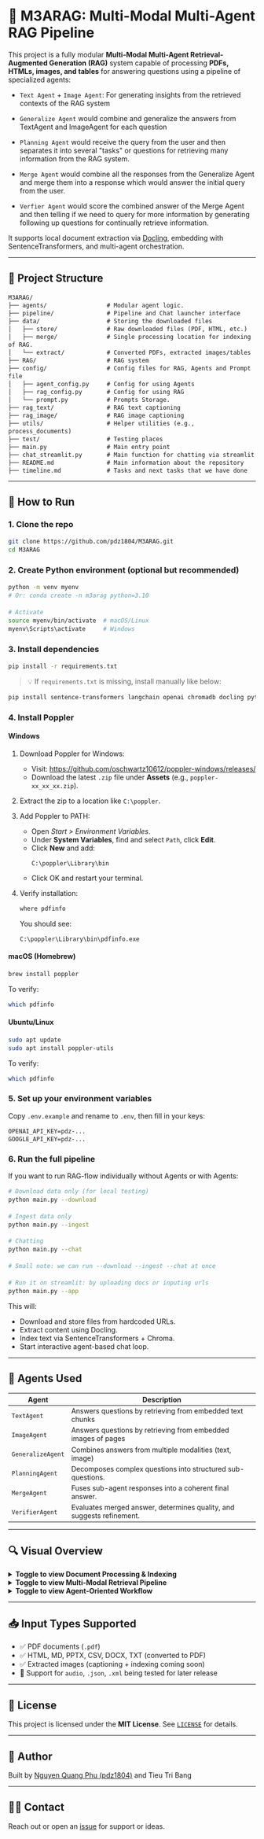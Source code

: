 
# 🤖 M3ARAG: Multi-Modal Multi-Agent RAG Pipeline

This project is a fully modular **Multi-Modal Multi-Agent Retrieval-Augmented Generation (RAG)** system capable of processing **PDFs, HTMLs, images, and tables** for answering questions using a pipeline of specialized agents:

- `Text Agent` + `Image Agent`: For generating insights from the retrieved contexts of the RAG system 

- `Generalize Agent` would combine and generalize the answers from TextAgent and ImageAgent for each question

- `Planning Agent` would receive the query from the user and then separates it into several "tasks" or questions for retrieving many information from the RAG system. 

- `Merge Agent` would combine all the responses from the Generalize Agent and merge them into a response which would answer the initial query from the user.

- `Verfier Agent` would score the combined answer of the Merge Agent and then telling if we need to query for more information by generating following up questions for continually retrieve information. 

It supports local document extraction via [Docling](https://github.com/ds4sd/docling), embedding with SentenceTransformers, and multi-agent orchestration.

---

## 📁 Project Structure

```
M3ARAG/
├── agents/                 # Modular agent logic.
├── pipeline/               # Pipeline and Chat launcher interface
├── data/                   # Storing the downloaded files
│   ├── store/              # Raw downloaded files (PDF, HTML, etc.)
│   ├── merge/              # Single processing location for indexing of RAG.
│   └── extract/            # Converted PDFs, extracted images/tables
├── RAG/                    # RAG system
├── config/                 # Config files for RAG, Agents and Prompt file
│   ├── agent_config.py     # Config for using Agents
│   ├── rag_config.py       # Config for using RAG
│   └── prompt.py           # Prompts Storage.
├── rag_text/               # RAG text captioning
├── rag_image/              # RAG image captioning
├── utils/                  # Helper utilities (e.g., process_documents)
├── test/                   # Testing places
├── main.py                 # Main entry point
├── chat_streamlit.py       # Main function for chatting via streamlit
├── README.md               # Main information about the repository
├── timeline.md             # Tasks and next tasks that we have done
```

---

## 🚀 How to Run

### 1. Clone the repo

```bash
git clone https://github.com/pdz1804/M3ARAG.git
cd M3ARAG
```

### 2. Create Python environment (optional but recommended)

```bash
python -m venv myenv
# Or: conda create -n m3arag python=3.10

# Activate
source myenv/bin/activate  # macOS/Linux
myenv\Scripts\activate     # Windows
```

### 3. Install dependencies

```bash
pip install -r requirements.txt
```

> 💡 If `requirements.txt` is missing, install manually like below:

```bash
pip install sentence-transformers langchain openai chromadb docling python-dotenv
```

### 4. Install Poppler

#### Windows

1. Download Poppler for Windows:
   - Visit: https://github.com/oschwartz10612/poppler-windows/releases/
   - Download the latest `.zip` file under **Assets** (e.g., `poppler-xx_xx_xx.zip`).

2. Extract the zip to a location like `C:\poppler`.

3. Add Poppler to PATH:
   - Open *Start > Environment Variables*.
   - Under **System Variables**, find and select `Path`, click **Edit**.
   - Click **New** and add:
     ```
     C:\poppler\Library\bin
     ```
   - Click OK and restart your terminal.

4. Verify installation:
   ```bash
   where pdfinfo
   ```
   You should see:
   ```
   C:\poppler\Library\bin\pdfinfo.exe
   ```

#### macOS (Homebrew)

```bash
brew install poppler
```

To verify:
```bash
which pdfinfo
```

#### Ubuntu/Linux

```bash
sudo apt update
sudo apt install poppler-utils
```

To verify:
```bash
which pdfinfo
```

### 5. Set up your environment variables

Copy `.env.example` and rename to `.env`, then fill in your keys:

```env
OPENAI_API_KEY=pdz-...
GOOGLE_API_KEY=pdz-...
```

### 6. Run the full pipeline

If you want to run RAG-flow individually without Agents or with Agents:

```bash
# Download data only (for local testing)
python main.py --download

# Ingest data only
python main.py --ingest

# Chatting 
python main.py --chat

# Small note: we can run --download --ingest --chat at once

# Run it on streamlit: by uploading docs or inputing urls
python main.py --app
```

This will:
- Download and store files from hardcoded URLs.
- Extract content using Docling.
- Index text via SentenceTransformers + Chroma.
- Start interactive agent-based chat loop.

---

## 🧠 Agents Used

| Agent            | Description |
|------------------|-------------|
| `TextAgent`      | Answers questions by retrieving from embedded text chunks |
| `ImageAgent`      | Answers questions by retrieving from embedded images of pages |
| `GeneralizeAgent`| Combines answers from multiple modalities (text, image) |
| `PlanningAgent` |     Decomposes complex questions into structured sub-questions. |
| `MergeAgent` |        Fuses sub-agent responses into a coherent final answer. |
| `VerifierAgent` |    Evaluates merged answer, determines quality, and suggests refinement. |

---

## 🔍 Visual Overview

<details>
<summary><strong>Toggle to view Document Processing & Indexing</strong></summary>
<img src="imgs/M3ARAG_v01_00_Process and Index.png" alt="Document Processing & Indexing" style="max-width: 100%;">
<p><em>This diagram shows how documents are split into chunks and images, indexed via ChromaDB and stored on disk.</em></p>
</details>

<details>
<summary><strong>Toggle to view Multi-Modal Retrieval Pipeline</strong></summary>
<img src="imgs/M3ARAG_v01_01_Stage1_Normalize and Retrieve Contexts.png" alt="Multi-Modal Retrieval Pipeline" style="max-width: 100%;">
<p><em>Illustration of text and image-based retrieval using sub-queries from the user question.</em></p>
</details>

<details>
<summary><strong>Toggle to view Agent-Oriented Workflow</strong></summary>
<img src="imgs/M3ARAG_v01_02_Stage2_Reasoning and Verifying.png" alt="Agent-Oriented Workflow" style="max-width: 100%;">
<p><em>Overview of how multiple specialized agents interact to process, merge, verify, and answer complex queries.</em></p>
</details>

---

## 📥 Input Types Supported

- ✅ PDF documents (`.pdf`)
- ✅ HTML, MD, PPTX, CSV, DOCX, TXT (converted to PDF)
- ✅ Extracted images (captioning + indexing coming soon)
- 🧪 Support for `audio`, `.json`, `.xml` being tested for later release

---

## 📄 License

This project is licensed under the **MIT License**. See [`LICENSE`](./LICENSE) for details.

---

## 🧠 Author

Built by [Nguyen Quang Phu (pdz1804)](https://github.com/pdz1804) and Tieu Tri Bang 

---

## 🙋‍♂️ Contact

Reach out or open an [issue](https://github.com/pdz1804/M3ARAG/issues) for support or ideas.


